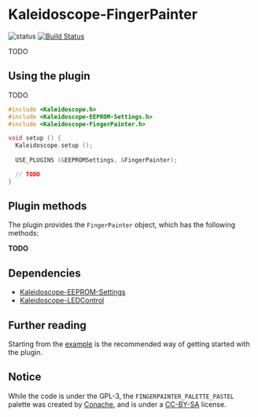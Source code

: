 # Kaleidoscope-FingerPainter

![status][st:experimental] [![Build Status][travis:image]][travis:status]

 [travis:image]: https://travis-ci.org/keyboardio/Kaleidoscope-FingerPainter.svg?branch=master
 [travis:status]: https://travis-ci.org/keyboardio/Kaleidoscope-FingerPainter

 [st:stable]: https://img.shields.io/badge/stable-✔-black.png?style=flat&colorA=44cc11&colorB=494e52
 [st:broken]: https://img.shields.io/badge/broken-X-black.png?style=flat&colorA=e05d44&colorB=494e52
 [st:experimental]: https://img.shields.io/badge/experimental----black.png?style=flat&colorA=dfb317&colorB=494e52

TODO

## Using the plugin

TODO

```c++
#include <Kaleidoscope.h>
#include <Kaleidoscope-EEPROM-Settings.h>
#include <Kaleidoscope-FingerPainter.h>

void setup () {
  Kaleidoscope.setup ();
  
  USE_PLUGINS (&EEPROMSettings, &FingerPainter);

  // TODO
}
```

## Plugin methods

The plugin provides the `FingerPainter` object, which has the following methods:

**TODO**

## Dependencies

* [Kaleidoscope-EEPROM-Settings](https://github.com/keyboardio/Kaleidoscope-EEPROM-Settings)
* [Kaleidoscope-LEDControl](https://github.com/keyboardio/Kaleidoscope-LEDControl)

## Further reading

Starting from the [example][plugin:example] is the recommended way of getting
started with the plugin.

  [plugin:example]: https://github.com/keyboardio/Kaleidoscope-FingerPainter/blob/master/examples/FingerPainter/FingerPainter.ino

## Notice

While the code is under the GPL-3, the `FINGERPAINTER_PALETTE_PASTEL` palette
was created by [Conache][conache], and is under a [CC-BY-SA][license:cc-by-sa]
license.

 [conache]: http://www.colourlovers.com/lover/Conache/loveNote
 [license:cc-by-sa]: http://creativecommons.org/licenses/by-sa/3.0/
